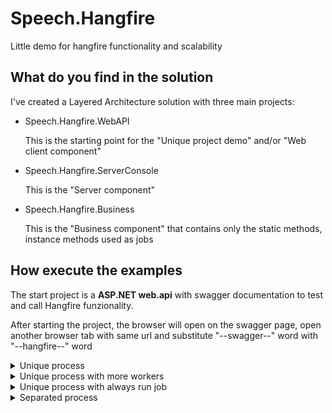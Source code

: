 # Speech.Hangfire
Little demo for hangfire functionality and scalability

## What do you find in the solution
I've created a Layered Architecture solution with three main projects:
- Speech.Hangfire.WebAPI

    This is the starting point for the "Unique project demo" and/or "Web client component"

- Speech.Hangfire.ServerConsole
      
    This is the "Server component"

- Speech.Hangfire.Business
     
    This is the "Business component" that contains only the static methods, instance methods used as jobs
    <!-- -->
    
## How execute the examples
The start project is a **ASP.NET web.api** with swagger documentation to test and call Hangfire funzionality.

After starting the project, the browser will open on the swagger page, open another browser tab with same url and substitute "--swagger--" word with "--hangfire--" word

<details>
  
  ###   
  <summary>Unique process</summary>

  In **Speech.Hangfire.WebAPI** projects, open **program.cs** file:
  - row 39 have to be uncommented
  - rows 43,46,47 have to be commented
  <!-- -->
  Run WebApi project
  ***
</details>
<details>

  ###   
  <summary>Unique process with more workers</summary>

  In **Speech.Hangfire.WebAPI** projects, open **program.cs** file:
  - row 39 have to be commented
  - row 43 have to be uncommented
  - rows 46,47 have to be commented
  <!-- -->
  Run WebApi project
  ***
</details>
<details>

  ###   
  <summary>Unique process with always run job</summary>

  In **Speech.Hangfire.WebAPI** projects, open **program.cs** file:
  - row 39,43 have to be commented
  - rows 46,47 have to be uncommented
  <!-- -->
  Run WebApi project
  ***
</details>
<details>

  ###   
  <summary>Separated process</summary>

  In **Speech.Hangfire.WebAPI** projects, open **program.cs** file:
  - rows 39,43,46,47 have to be commented
  <!-- -->
  In **Speech.Hangfire.ServerConsole** projects, open **program.cs** file:
  - row 33 or 34 have to be commented
  <!-- -->
  Run both WebApi project and ServerConsole project
  ***
</details>
